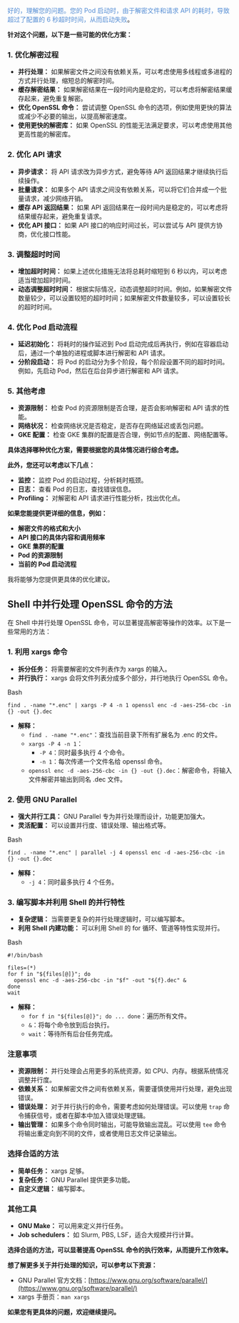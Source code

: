 <font color="#548dd4">好的，理解您的问题。您的 Pod 启动时，由于解密文件和请求 API 的耗时，导致超过了配置的 6 秒超时时间，从而启动失败</font>。

**针对这个问题，以下是一些可能的优化方案：**

### 1. **优化解密过程**

- **并行处理：** 如果解密文件之间没有依赖关系，可以考虑使用多线程或多进程的方式并行处理，缩短总的解密时间。
- **缓存解密结果：** 如果解密结果在一段时间内是稳定的，可以考虑将解密结果缓存起来，避免重复解密。
- **优化 OpenSSL 命令：** 尝试调整 OpenSSL 命令的选项，例如使用更快的算法或减少不必要的输出，以提高解密速度。
- **使用更快的解密库：** 如果 OpenSSL 的性能无法满足要求，可以考虑使用其他更高性能的解密库。

### 2. **优化 API 请求**

- **异步请求：** 将 API 请求改为异步方式，避免等待 API 返回结果才继续执行后续操作。
- **批量请求：** 如果多个 API 请求之间没有依赖关系，可以将它们合并成一个批量请求，减少网络开销。
- **缓存 API 返回结果：** 如果 API 返回结果在一段时间内是稳定的，可以考虑将结果缓存起来，避免重复请求。
- **优化 API 接口：** 如果 API 接口的响应时间过长，可以尝试与 API 提供方协商，优化接口性能。

### 3. **调整超时时间**

- **增加超时时间：** 如果上述优化措施无法将总耗时缩短到 6 秒以内，可以考虑适当增加超时时间。
- **动态调整超时时间：** 根据实际情况，动态调整超时时间。例如，如果解密文件数量较少，可以设置较短的超时时间；如果解密文件数量较多，可以设置较长的超时时间。

### 4. **优化 Pod 启动流程**

- **延迟初始化：** 将耗时的操作延迟到 Pod 启动完成后再执行，例如在容器启动后，通过一个单独的进程或脚本进行解密和 API 请求。
- **分阶段启动：** 将 Pod 的启动分为多个阶段，每个阶段设置不同的超时时间。例如，先启动 Pod，然后在后台异步进行解密和 API 请求。

### 5. **其他考虑**

- **资源限制：** 检查 Pod 的资源限制是否合理，是否会影响解密和 API 请求的性能。
- **网络状况：** 检查网络状况是否稳定，是否存在网络延迟或丢包问题。
- **GKE 配置：** 检查 GKE 集群的配置是否合理，例如节点的配置、网络配置等。

**具体选择哪种优化方案，需要根据您的具体情况进行综合考虑。**

**此外，您还可以考虑以下几点：**

- **监控：** 监控 Pod 的启动过程，分析耗时瓶颈。
- **日志：** 查看 Pod 的日志，查找错误信息。
- **Profiling：** 对解密和 API 请求进行性能分析，找出优化点。

**如果您能提供更详细的信息，例如：**

- **解密文件的格式和大小**
- **API 接口的具体内容和调用频率**
- **GKE 集群的配置**
- **Pod 的资源限制**
- **当前的 Pod 启动流程**

我将能够为您提供更具体的优化建议。

## Shell 中并行处理 OpenSSL 命令的方法

在 Shell 中并行处理 OpenSSL 命令，可以显著提高解密等操作的效率。以下是一些常用的方法：

### 1. **利用 xargs 命令**

- **拆分任务：** 将需要解密的文件列表作为 xargs 的输入。
- **并行执行：** xargs 会将文件列表分成多个部分，并行地执行 OpenSSL 命令。

Bash

```
find . -name "*.enc" | xargs -P 4 -n 1 openssl enc -d -aes-256-cbc -in {} -out {}.dec
```

- **解释：**
    - `find . -name "*.enc"`：查找当前目录下所有扩展名为 .enc 的文件。
    - `xargs -P 4 -n 1`：
        - `-P 4`：同时最多执行 4 个命令。
        - `-n 1`：每次传递一个文件名给 openssl 命令。
    - `openssl enc -d -aes-256-cbc -in {} -out {}.dec`：解密命令，将输入文件解密并输出到同名 .dec 文件。

### 2. **使用 GNU Parallel**

- **强大并行工具：** GNU Parallel 专为并行处理而设计，功能更加强大。
- **灵活配置：** 可以设置并行度、错误处理、输出格式等。

Bash

```
find . -name "*.enc" | parallel -j 4 openssl enc -d -aes-256-cbc -in {} -out {}.dec
```

- **解释：**
    - `-j 4`：同时最多执行 4 个任务。

### 3. **编写脚本并利用 Shell 的并行特性**

- **复杂逻辑：** 当需要更复杂的并行处理逻辑时，可以编写脚本。
- **利用 Shell 内建功能：** 可以利用 Shell 的 for 循环、管道等特性实现并行。

Bash

```
#!/bin/bash

files=(*)
for f in "${files[@]}"; do
  openssl enc -d -aes-256-cbc -in "$f" -out "${f}.dec" &
done
wait
```

- **解释：**
    - `for f in "${files[@]}"; do ... done`：遍历所有文件。
    - `&`：将每个命令放到后台执行。
    - `wait`：等待所有后台任务完成。

### **注意事项**

- **资源限制：** 并行处理会占用更多的系统资源，如 CPU、内存。根据系统情况调整并行度。
- **依赖关系：** 如果解密文件之间有依赖关系，需要谨慎使用并行处理，避免出现错误。
- **错误处理：** 对于并行执行的命令，需要考虑如何处理错误。可以使用 `trap` 命令捕获信号，或者在脚本中加入错误处理逻辑。
- **输出管理：** 如果多个命令同时输出，可能导致输出混乱。可以使用 `tee` 命令将输出重定向到不同的文件，或者使用日志文件记录输出。

### **选择合适的方法**

- **简单任务：** xargs 足够。
- **复杂任务：** GNU Parallel 提供更多功能。
- **自定义逻辑：** 编写脚本。

### **其他工具**

- **GNU Make：** 可以用来定义并行任务。
- **Job schedulers：** 如 Slurm, PBS, LSF，适合大规模并行计算。

**选择合适的方法，可以显著提高 OpenSSL 命令的执行效率，从而提升工作效率。**

**想了解更多关于并行处理的知识，可以参考以下资源：**

- GNU Parallel 官方文档：[https://www.gnu.org/software/parallel/](https://www.gnu.org/software/parallel/)
- xargs 手册页：`man xargs`

**如果您有更具体的问题，欢迎继续提问。**